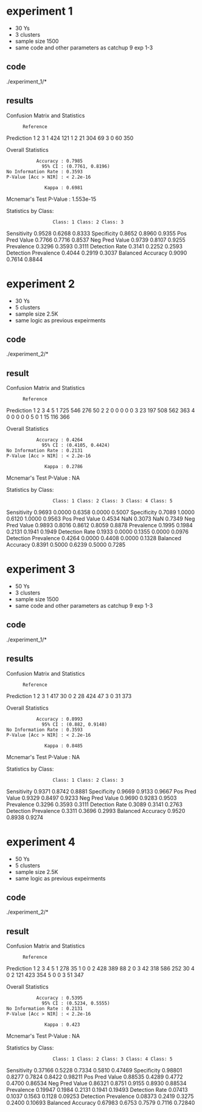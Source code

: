# experiment 1

- 30 Ys
- 3 clusters
- sample size 1500
- same code and other parameters as catchup 9 exp 1-3

## code
./experiment_1/*

## results

Confusion Matrix and Statistics

          Reference
Prediction   1   2   3
         1 424 121   1
         2  21 304  69
         3   0  60 350

Overall Statistics
                                          
               Accuracy : 0.7985          
                 95% CI : (0.7761, 0.8196)
    No Information Rate : 0.3593          
    P-Value [Acc > NIR] : < 2.2e-16       
                                          
                  Kappa : 0.6981          
                                          
 Mcnemar's Test P-Value : 1.553e-15       

Statistics by Class:

                     Class: 1 Class: 2 Class: 3
Sensitivity            0.9528   0.6268   0.8333
Specificity            0.8652   0.8960   0.9355
Pos Pred Value         0.7766   0.7716   0.8537
Neg Pred Value         0.9739   0.8107   0.9255
Prevalence             0.3296   0.3593   0.3111
Detection Rate         0.3141   0.2252   0.2593
Detection Prevalence   0.4044   0.2919   0.3037
Balanced Accuracy      0.9090   0.7614   0.8844


# experiment 2

- 30 Ys
- 5 clusters 
- sample size 2.5K
- same logic as previous expeirments

## code
./experiment_2/*

## result
Confusion Matrix and Statistics

          Reference
Prediction   1   2   3   4   5
         1 725 546 276  50   2
         2   0   0   0   0   0
         3  23 197 508 562 363
         4   0   0   0   0   0
         5   0   1  15 116 366

Overall Statistics
                                          
               Accuracy : 0.4264          
                 95% CI : (0.4105, 0.4424)
    No Information Rate : 0.2131          
    P-Value [Acc > NIR] : < 2.2e-16       
                                          
                  Kappa : 0.2786          
                                          
 Mcnemar's Test P-Value : NA              

Statistics by Class:

                     Class: 1 Class: 2 Class: 3 Class: 4 Class: 5
Sensitivity            0.9693   0.0000   0.6358   0.0000   0.5007
Specificity            0.7089   1.0000   0.6120   1.0000   0.9563
Pos Pred Value         0.4534      NaN   0.3073      NaN   0.7349
Neg Pred Value         0.9893   0.8016   0.8612   0.8059   0.8878
Prevalence             0.1995   0.1984   0.2131   0.1941   0.1949
Detection Rate         0.1933   0.0000   0.1355   0.0000   0.0976
Detection Prevalence   0.4264   0.0000   0.4408   0.0000   0.1328
Balanced Accuracy      0.8391   0.5000   0.6239   0.5000   0.7285

# experiment 3

- 50 Ys
- 3 clusters
- sample size 1500
- same code and other parameters as catchup 9 exp 1-3

## code
./experiment_1/*

## results
Confusion Matrix and Statistics

          Reference
Prediction   1   2   3
         1 417  30   0
         2  28 424  47
         3   0  31 373

Overall Statistics
                                         
               Accuracy : 0.8993         
                 95% CI : (0.882, 0.9148)
    No Information Rate : 0.3593         
    P-Value [Acc > NIR] : < 2.2e-16      
                                         
                  Kappa : 0.8485         
                                         
 Mcnemar's Test P-Value : NA             

Statistics by Class:

                     Class: 1 Class: 2 Class: 3
Sensitivity            0.9371   0.8742   0.8881
Specificity            0.9669   0.9133   0.9667
Pos Pred Value         0.9329   0.8497   0.9233
Neg Pred Value         0.9690   0.9283   0.9503
Prevalence             0.3296   0.3593   0.3111
Detection Rate         0.3089   0.3141   0.2763
Detection Prevalence   0.3311   0.3696   0.2993
Balanced Accuracy      0.9520   0.8938   0.9274


# experiment 4

- 50 Ys
- 5 clusters 
- sample size 2.5K
- same logic as previous expeirments

## code
./experiment_2/*

## result
Confusion Matrix and Statistics

          Reference
Prediction   1   2   3   4   5
         1 278  35   1   0   0
         2 428 389  88   2   0
         3  42 318 586 252  30
         4   0   2 121 423 354
         5   0   0   3  51 347

Overall Statistics
                                          
               Accuracy : 0.5395          
                 95% CI : (0.5234, 0.5555)
    No Information Rate : 0.2131          
    P-Value [Acc > NIR] : < 2.2e-16       
                                          
                  Kappa : 0.423           
                                          
 Mcnemar's Test P-Value : NA              

Statistics by Class:

                     Class: 1 Class: 2 Class: 3 Class: 4 Class: 5
Sensitivity           0.37166   0.5228   0.7334   0.5810  0.47469
Specificity           0.98801   0.8277   0.7824   0.8422  0.98211
Pos Pred Value        0.88535   0.4289   0.4772   0.4700  0.86534
Neg Pred Value        0.86321   0.8751   0.9155   0.8930  0.88534
Prevalence            0.19947   0.1984   0.2131   0.1941  0.19493
Detection Rate        0.07413   0.1037   0.1563   0.1128  0.09253
Detection Prevalence  0.08373   0.2419   0.3275   0.2400  0.10693
Balanced Accuracy     0.67983   0.6753   0.7579   0.7116  0.72840